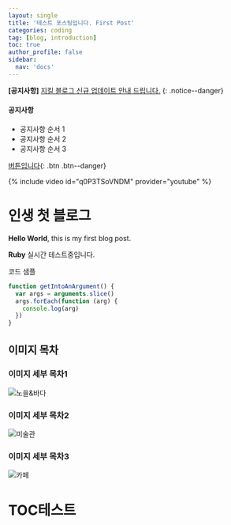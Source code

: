 ```yaml
---
layout: single
title: '테스트 포스팅입니다. First Post'
categories: coding
tag: [blog, introduction]
toc: true
author_profile: false
sidebar:
  nav: 'docs'
---
```


**[공지사항]** [지킬 블로그 신규 업데이트 안내 드립니다.](https://mmistakes.github.io/minimal-mistakes/docs/quick-start-guide/)
{: .notice--danger}

<div class="notice--success">
  <h4>공지사항</h4>
  <ul>
    <li>공지사항 순서 1</li>
    <li>공지사항 순서 2</li>
    <li>공지사항 순서 3</li>
  </ul>
</div>

[버튼입니다](https://www.google.com/){: .btn .btn--danger}

{% include video id="q0P3TSoVNDM" provider="youtube" %}

# 인생 첫 블로그

**Hello World**, this is my first blog post.

**Ruby** 실시간 테스트중입니다.

코드 샘플

```js
function getIntoAnArgument() {
  var args = arguments.slice()
  args.forEach(function (arg) {
    console.log(arg)
  })
}
```

## 이미지 목차

### 이미지 세부 목차1

![노을&바다](https://images.unsplash.com/photo-1581047800850-0cb82075a02f?ixlib=rb-1.2.1&ixid=MnwxMjA3fDB8MHxzZWFyY2h8NXx8cGFzdGVsJTIwYmVhY2h8ZW58MHx8MHx8&auto=format&fit=crop&w=300&q=60)

### 이미지 세부 목차2

![미술관](https://images.unsplash.com/photo-1518998053901-5348d3961a04?ixlib=rb-4.0.3&ixid=MnwxMjA3fDB8MHxwaG90by1wYWdlfHx8fGVufDB8fHx8&auto=format&fit=crop&w=400&q=80)

### 이미지 세부 목차3

![카페](https://images.unsplash.com/photo-1481833761820-0509d3217039?ixlib=rb-4.0.3&ixid=MnwxMjA3fDB8MHxwaG90by1wYWdlfHx8fGVufDB8fHx8&auto=format&fit=crop&w=500&q=80)

# TOC테스트
